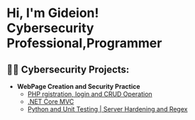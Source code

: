 <h1>Hi, I'm Gideion! <br/>Cybersecurity Professional</a>,Programmer</a>

<h2>👨‍💻 Cybersecurity Projects:</h2>

- <b>WebPage Creation and Security Practice </b>
  - [PHP rgistration, login and CRUD Operation](https://github.com/BYU-ITC-210-Archive/lab-3b-Gideion7/tree/master/Lab%203-write%20up)
  - [.NET Core MVC](https://github.com/BYU-ITC-210-Archive/lab-4b-Gideion7/tree/master/Lab%204%20Write-up)
  - [Python and Unit Testing | Server Hardening and Regex](https://github.com/BYU-ITC-210-Archive/lab-5a-Gideion7/blob/master/Lab%205%20write-up/README.md)
  



<!--
**joshmadakor1/joshmadakor1** is a ✨ _special_ ✨ repository because its `README.md` (this file) appears on your GitHub profile.

Here are some ideas to get you started:

- 🔭 I’m currently working on ...
- 🌱 I’m currently learning ...
- 👯 I’m looking to collaborate on ...
- 🤔 I’m looking for help with ...
- 💬 Ask me about ...
- 📫 How to reach me: ...
- 😄 Pronouns: ...
- ⚡ Fun fact: ...
-->
